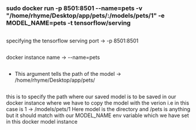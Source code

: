 ### sudo docker run -p 8501:8501 --name=pets -v "/home/rhyme/Desktop/app/pets/:/models/pets/1" -e MODEL_NAME=pets -t tensorflow/serving
```
  ```
  specifying the tensorflow serving port ->   -p 8501:8501
  ```
  ```
  docker instance name -> --name=pets
  ```
  ```
  * This argument tells the path of the model ->  /home/rhyme/Desktop/app/pets/

  ```
  ```
  this is to specify the path where our saved model is to be saved in our docker instance where we have to copy the model with the verion i.e in this case is 1 -> /models/pets/1
  Here model is the directory and /pets is anything but it should match with our MODEL_NAME env variable which we have set in this docker model instance
  ```


```
